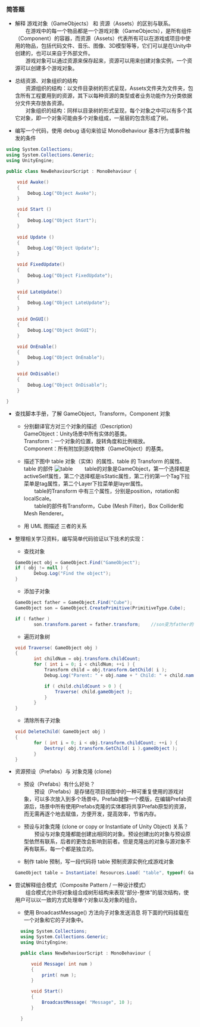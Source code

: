 ### 简答题
+ 解释 游戏对象（GameObjects） 和 资源（Assets）的区别与联系。  
　　在游戏中的每一个物品都是一个游戏对象（GameObjects），是所有组件（Component）的容器，而资源（Assets）代表所有可以在游戏或项目中使用的物品，包括代码文件、音乐、图像、3D模型等等，它们可以是在Unity中创建的，也可以来自于外部文件。  
　　游戏对象可以通过资源来保存起来，资源可以用来创建对象实例，一个资源可以创建多个游戏对象。

+ 总结资源、对象组织的结构  
　　资源组织的结构：以文件目录树的形式呈现，Assets文件夹为文件夹，包含所有工程要用到的资源，其下以每种资源的类型或者业务功能作为分类依据分文件夹存放各资源。  
　　对象组织的结构：同样以目录树的形式呈现，每个对象之中可以有多个其它对象，即一个对象可能由多个对象组成，一层层的包含形成了树。 

+ 编写一个代码，使用 debug 语句来验证 MonoBehaviour 基本行为或事件触发的条件
```c#
using System.Collections;
using System.Collections.Generic;
using UnityEngine;

public class NewBehaviourScript : MonoBehaviour {

    void Awake()
    {
        Debug.Log("Object Awake");
    }

    void Start ()
    {
        Debug.Log("Object Start");
	}
	
	void Update ()
    {
        Debug.Log("Object Update");	
	}

    void FixedUpdate()
    {
        Debug.Log("Object FixedUpdate");  
    }

    void LateUpdate()
    {
        Debug.Log("Object LateUpdate");    
    }

    void OnGUI()
    {
        Debug.Log("Object OnGUI");    
    }

    void OnEnable()
    {
        Debug.Log("Object OnEnable");    
    }

    void OnDisable()
    {
        Debug.Log("Object OnDisable");    
    }

}

``` 

+ 查找脚本手册，了解 GameObject，Transform，Component 对象
  + 分别翻译官方对三个对象的描述（Description）  
 GameObject：Unity场景中所有实体的基类。  
 Transform：一个对象的位置，旋转角度和比例缩放。  
 Component：所有附加到游戏物体（GameObject）的基类。   
 
  + 描述下图中 table 对象（实体）的属性、table 的 Transform 的属性、 table 的部件
 ![table](https://pmlpml.github.io/unity3d-learning/images/ch02/ch02-homework.png)
 　　table的对象是GameObject，第一个选择框是activeSelf属性，第二个选择框是isStatic属性，第二行的第一个Tag下拉菜单是tag属性，第二个Layer下拉菜单是layer属性。  
 　　table的Transform 中有三个属性，分别是position，rotation和localScale。  
 　　table的部件有Transform，Cube (Mesh Filter)，Box Collider和Mesh Renderer。
 
  + 用 UML 图描述 三者的关系

+ 整理相关学习资料，编写简单代码验证以下技术的实现：
  + 查找对象
   ```c#
   GameObject obj = GameObject.Find("GameObject");
   if ( obj != null ) {
          Debug.Log("Find the object");
   }
   ```  
  + 添加子对象
   ```c# 
   GameObject father = GameObject.Find("Cube");
   GameObject son = GameObject.CreatePrimitive(PrimitiveType.Cube);

   if ( father )
          son.transform.parent = father.transform;    //son变为father的一个子对象
   ```
  + 遍历对象树
   ```c#
   void Traverse( GameObject obj )
  {
          int childNum = obj.transform.childCount;
          for ( int i = 0; i < childNum; ++i ) {
              Transform child = obj.transform.GetChild( i );
              Debug.Log("Parent: " + obj.name + " Child: " + child.name );

              if ( child.childCount > 0 ) {
                  Traverse( child.gameObject );
              }
          }
  }
   ```
  + 清除所有子对象
   ```c#
   void DeleteChild( GameObject obj )
   {
          for ( int i = 0; i < obj.transform.childCount; ++i ) {
              Destroy( obj.transform.GetChild( i ).gameObject );
          }
   }
   ```

+ 资源预设（Prefabs）与 对象克隆 (clone)
  + 预设（Prefabs）有什么好处？  
 　　预设（Prefabs）是存储在项目视图中的一种可重复使用的游戏对象，可以多次放入到多个场景中。Prefab就像一个模版，在编辑Prefab资源后，场景中所有使用Prefabs克隆的实体都将共享Prefab原型的资源，而无需再逐个地去赋值，方便开发，提高效率，节省内存。 

  + 预设与对象克隆 (clone or copy or Instantiate of Unity Object) 关系？  
 　　预设与对象克隆都能创建出相同的对象。预设创建出的对象与预设原型依然有联系，后者的更改会影响到前者。但是克隆出的对象与源对象不再有联系，每一个都是独立的。

  + 制作 table 预制，写一段代码将 table 预制资源实例化成游戏对象
  ```c#
  GameObject table = Instantiate( Resources.Load( "table", typeof( GameObject ) ) ) as GameObject;
  ```

+ 尝试解释组合模式（Composite Pattern / 一种设计模式）  
　　组合模式允许将对象组合成树形结构来表现“部分-整体”的层次结构，使用户可以以一致的方式处理单个对象以及对象的组合。
  + 使用 BroadcastMessage() 方法向子对象发送消息
  将下面的代码挂载在一个对象和它的子对象中。
  ```c#
    using System.Collections;
    using System.Collections.Generic;
    using UnityEngine;

    public class NewBehaviourScript : MonoBehaviour {

        void Message( int num )
        {
            print( num );
        }

        void Start()
        {
            BroadcastMessage( "Message", 10 );    
        }

    }

  ```
　
